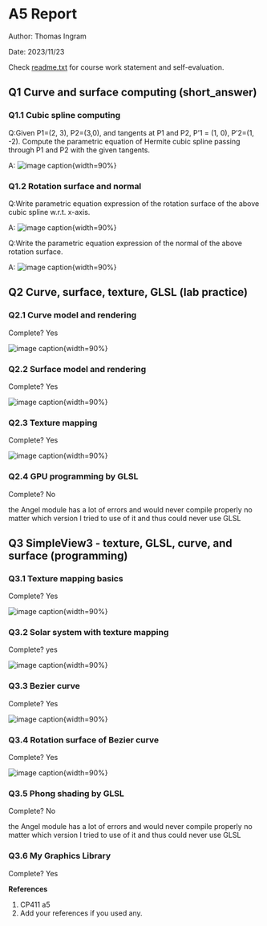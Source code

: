 # A5 Report

Author: Thomas Ingram 

Date: 2023/11/23

Check [readme.txt](readme.txt) for course work statement and self-evaluation. 
  
## Q1 Curve and surface computing (short_answer)


### Q1.1 Cubic spline computing
Q:Given P1=(2, 3), P2=(3,0), and tangents at P1 and P2, P’1 = (1, 0), P’2=(1, -2). Compute the parametric equation of Hermite cubic spline passing through P1 and P2 with the given tangents.

A:
![image caption](images/a5q1.1.png){width=90%}

### Q1.2 Rotation surface and normal
Q:Write parametric equation expression of the rotation surface of the above cubic spline w.r.t. x-axis.

A:
![image caption](images/a5q1.2.1.png){width=90%}

Q:Write the parametric equation expression of the normal of the above rotation surface.

A:
![image caption](images/a5q1.2.2.png){width=90%}

## Q2 Curve, surface, texture, GLSL (lab practice)


### Q2.1 Curve model and rendering 

Complete? Yes

![image caption](images/curve.png){width=90%}

### Q2.2 Surface model and rendering 

Complete? Yes 

![image caption](images/model.png){width=90%}

### Q2.3 Texture mapping 

Complete? Yes 

![image caption](images/texture.png){width=90%}

### Q2.4 GPU programming by GLSL 

Complete? No

the Angel module has a lot of errors and would never compile properly no matter which version I tried to use of it and thus could never use GLSL

## Q3 SimpleView3 - texture, GLSL, curve, and surface (programming)


### Q3.1 Texture mapping basics

Complete? Yes

![image caption](images/cube.png){width=90%}

### Q3.2 Solar system with texture mapping

Complete? yes

![image caption](images/solar.png){width=90%}


### Q3.3 Bezier curve

Complete? Yes 

![image caption](images/bezier.png){width=90%}


### Q3.4 Rotation surface of Bezier curve

Complete? Yes

![image caption](images/surface.png){width=90%}


### Q3.5 Phong shading by GLSL

Complete? No

the Angel module has a lot of errors and would never compile properly no matter which version I tried to use of it and thus could never use GLSL


### Q3.6 My Graphics Library

Complete? Yes



**References**

1. CP411 a5
2. Add your references if you used any. 
